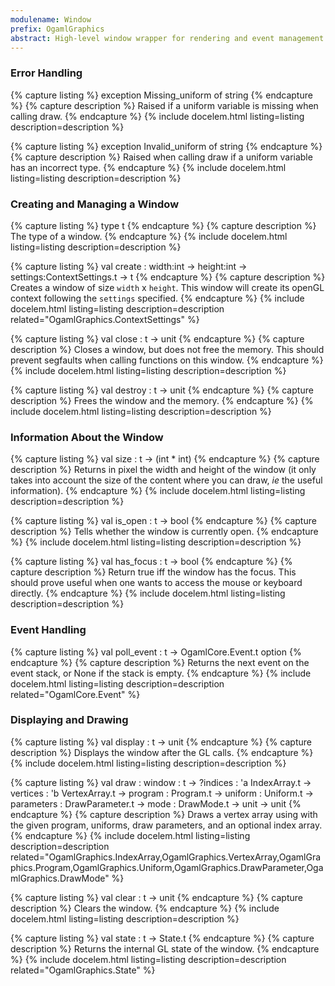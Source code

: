 ```yaml
---
modulename: Window
prefix: OgamlGraphics
abstract: High-level window wrapper for rendering and event management
---
```


### Error Handling

{% capture listing %}
exception Missing_uniform of string
{% endcapture %}
{% capture description %}
Raised if a uniform variable is missing when calling draw.
{% endcapture %}
{% include docelem.html listing=listing description=description %}

{% capture listing %}
exception Invalid_uniform of string
{% endcapture %}
{% capture description %}
Raised when calling draw if a uniform variable has an incorrect type.
{% endcapture %}
{% include docelem.html listing=listing description=description %}

### Creating and Managing a Window

{% capture listing %}
type t
{% endcapture %}
{% capture description %}
The type of a window.
{% endcapture %}
{% include docelem.html listing=listing description=description %}

{% capture listing %}
val create : width:int -> height:int -> settings:ContextSettings.t -> t
{% endcapture %}
{% capture description %}
Creates a window of size `width` x `height`.
This window will create its openGL context following the `settings` specified.
{% endcapture %}
{% include docelem.html listing=listing description=description related="OgamlGraphics.ContextSettings" %}

{% capture listing %}
val close : t -> unit
{% endcapture %}
{% capture description %}
Closes a window, but does not free the memory.
This should prevent segfaults when calling functions on this window.
{% endcapture %}
{% include docelem.html listing=listing description=description %}

{% capture listing %}
val destroy : t -> unit
{% endcapture %}
{% capture description %}
Frees the window and the memory.
{% endcapture %}
{% include docelem.html listing=listing description=description %}

### Information About the Window

{% capture listing %}
val size : t -> (int * int)
{% endcapture %}
{% capture description %}
Returns in pixel the width and height of the window (it only takes into account
the size of the content where you can draw, *ie* the useful information).
{% endcapture %}
{% include docelem.html listing=listing description=description %}

{% capture listing %}
val is_open : t -> bool
{% endcapture %}
{% capture description %}
Tells whether the window is currently open.
{% endcapture %}
{% include docelem.html listing=listing description=description %}

{% capture listing %}
val has_focus : t -> bool
{% endcapture %}
{% capture description %}
Return true iff the window has the focus.
This should prove useful when one wants to access the mouse or keyboard
directly.
{% endcapture %}
{% include docelem.html listing=listing description=description %}

### Event Handling

{% capture listing %}
val poll_event : t -> OgamlCore.Event.t option
{% endcapture %}
{% capture description %}
Returns the next event on the event stack, or None if the stack is empty.
{% endcapture %}
{% include docelem.html listing=listing description=description related="OgamlCore.Event" %}

### Displaying and Drawing

{% capture listing %}
val display : t -> unit
{% endcapture %}
{% capture description %}
Displays the window after the GL calls.
{% endcapture %}
{% include docelem.html listing=listing description=description %}

{% capture listing %}
val draw :
  window     : t ->
  ?indices   : 'a IndexArray.t ->
  vertices   : 'b VertexArray.t ->
  program    : Program.t ->
  uniform    : Uniform.t ->
  parameters : DrawParameter.t ->
  mode       : DrawMode.t ->
  unit -> unit
{% endcapture %}
{% capture description %}
Draws a vertex array using with the given program, uniforms, draw parameters, and an optional index array.
{% endcapture %}
{% include docelem.html listing=listing description=description related="OgamlGraphics.IndexArray,OgamlGraphics.VertexArray,OgamlGraphics.Program,OgamlGraphics.Uniform,OgamlGraphics.DrawParameter,OgamlGraphics.DrawMode" %}

{% capture listing %}
val clear : t -> unit
{% endcapture %}
{% capture description %}
Clears the window.
{% endcapture %}
{% include docelem.html listing=listing description=description %}

{% capture listing %}
val state : t -> State.t
{% endcapture %}
{% capture description %}
Returns the internal GL state of the window.
{% endcapture %}
{% include docelem.html listing=listing description=description related="OgamlGraphics.State" %}
